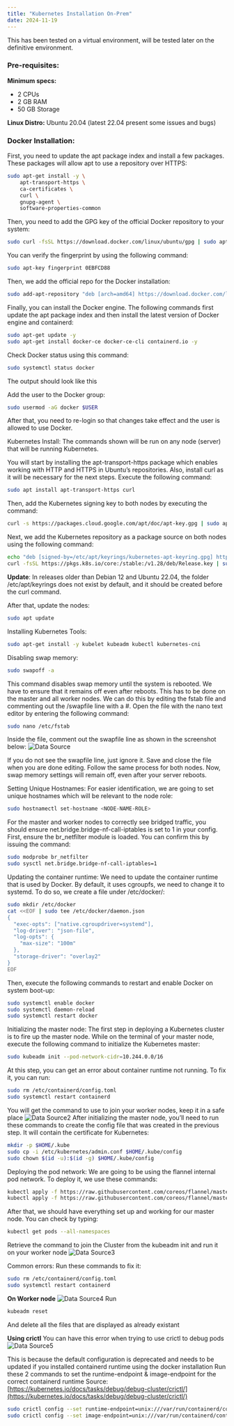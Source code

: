 ```yaml
---
title: "Kubernetes Installation On-Prem"
date: 2024-11-19
---
```

This has been tested on a virtual environment, will be tested later on the definitive environment.

### Pre-requisites:

**Minimum specs:** 
- 2 CPUs
- 2 GB RAM
- 50 GB Storage

**Linux Distro:** Ubuntu 20.04 (latest 22.04 present some issues and bugs)

### Docker Installation:

First, you need to update the apt package index and install a few packages. These packages will allow apt to use a repository over HTTPS:
```sh
sudo apt-get install -y \
    apt-transport-https \
    ca-certificates \
    curl \
    gnupg-agent \
    software-properties-common
```
Then, you need to add the GPG key of the official Docker repository to your system:

```sh
sudo curl -fsSL https://download.docker.com/linux/ubuntu/gpg | sudo apt-key add -
```
You can verify the fingerprint by using the following command:

```sh
sudo apt-key fingerprint 0EBFCD88
```


Then, we add the official repo for the Docker installation:

```sh
sudo add-apt-repository "deb [arch=amd64] https://download.docker.com/linux/ubuntu $(lsb_release -cs) stable"
```
Finally, you can install the Docker engine. The following commands first update the apt package index and then install the latest version of Docker engine and containerd:

```sh
sudo apt-get update -y
sudo apt-get install docker-ce docker-ce-cli containerd.io -y
```
Check Docker status using this command:

```sh
sudo systemctl status docker
```
The output should look like this

Add the user to the Docker group:

```sh
sudo usermod -aG docker $USER
```
After that, you need to re-login so that changes take effect and the user is allowed to use Docker.

Kubernetes Install:
The commands shown will be run on any node (server) that will be running Kubernetes.

You will start by installing the apt-transport-https package which enables working with HTTP and HTTPS in Ubuntu’s repositories. Also, install curl as it will be necessary for the next steps. Execute the following command:

```sh
sudo apt install apt-transport-https curl
```
Then, add the Kubernetes signing key to both nodes by executing the command:

```sh
curl -s https://packages.cloud.google.com/apt/doc/apt-key.gpg | sudo apt-key add -
```
Next, we add the Kubernetes repository as a package source on both nodes using the following command:

```sh
echo "deb [signed-by=/etc/apt/keyrings/kubernetes-apt-keyring.gpg] https://pkgs.k8s.io/core:/stable:/v1.28/deb/ /" | sudo tee /etc/apt/sources.list.d/kubernetes.list
curl -fsSL https://pkgs.k8s.io/core:/stable:/v1.28/deb/Release.key | sudo gpg --dearmor -o /etc/apt/keyrings/kubernetes-apt-keyring.gpg
```
**Update**: In releases older than Debian 12 and Ubuntu 22.04, the folder /etc/apt/keyrings does not exist by default, and it should be created before the curl command.

After that, update the nodes:

```sh
sudo apt update
```
Installing Kubernetes Tools:

```sh
sudo apt-get install -y kubelet kubeadm kubectl kubernetes-cni
```
Disabling swap memory:

```sh
sudo swapoff -a
```
This command disables swap memory until the system is rebooted. We have to ensure that it remains off even after reboots. This has to be done on the master and all worker nodes. We can do this by editing the fstab file and commenting out the /swapfile line with a #. Open the file with the nano text editor by entering the following command:

```sh
sudo nano /etc/fstab
```
Inside the file, comment out the swapfile line as shown in the screenshot below:
![Data Source](/fstab.png)

If you do not see the swapfile line, just ignore it. Save and close the file when you are done editing. Follow the same process for both nodes. Now, swap memory settings will remain off, even after your server reboots.

Setting Unique Hostnames:
For easier identification, we are going to set unique hostnames which will be relevant to the node role:

```sh
sudo hostnamectl set-hostname <NODE-NAME-ROLE>
```
For the master and worker nodes to correctly see bridged traffic, you should ensure net.bridge.bridge-nf-call-iptables is set to 1 in your config. First, ensure the br_netfilter module is loaded. You can confirm this by issuing the command:

```sh
sudo modprobe br_netfilter
sudo sysctl net.bridge.bridge-nf-call-iptables=1
```
Updating the container runtime:
We need to update the container runtime that is used by Docker. By default, it uses cgroupfs, we need to change it to systemd. To do so, we create a file under /etc/docker/:

```sh
sudo mkdir /etc/docker
cat <<EOF | sudo tee /etc/docker/daemon.json
{ 
  "exec-opts": ["native.cgroupdriver=systemd"],
  "log-driver": "json-file",
  "log-opts": { 
    "max-size": "100m" 
  },
  "storage-driver": "overlay2"
}
EOF
```
Then, execute the following commands to restart and enable Docker on system boot-up:

```sh
sudo systemctl enable docker
sudo systemctl daemon-reload
sudo systemctl restart docker
```
Initializing the master node:
The first step in deploying a Kubernetes cluster is to fire up the master node. While on the terminal of your master node, execute the following command to initialize the Kubernetes master:

```sh
sudo kubeadm init --pod-network-cidr=10.244.0.0/16
```
At this step, you can get an error about container runtime not running. To fix it, you can run:

```sh
sudo rm /etc/containerd/config.toml
sudo systemctl restart containerd
```
You will get the command to use to join your worker nodes, keep it in a safe place
![Data Source2](/join.png)
After initializing the master node, you’ll need to run these commands to create the config file that was created in the previous step. It will contain the certificate for Kubernetes:

```sh
mkdir -p $HOME/.kube
sudo cp -i /etc/kubernetes/admin.conf $HOME/.kube/config
sudo chown $(id -u):$(id -g) $HOME/.kube/config
```
Deploying the pod network:
We are going to be using the flannel internal pod network. To deploy it, we use these commands:

```sh
kubectl apply -f https://raw.githubusercontent.com/coreos/flannel/master/Documentation/kube-flannel.yml
kubectl apply -f https://raw.githubusercontent.com/coreos/flannel/master/Documentation/k8s-manifests/kube-flannel-rbac.yml
```
After that, we should have everything set up and working for our master node. You can check by typing:

```sh
kubectl get pods --all-namespaces
```

Retrieve the command to join the Cluster from the kubeadm init
and run it on your worker node
![Data Source3](/joinworker.png)

Common errors:
Run these commands to fix it:

```sh
sudo rm /etc/containerd/config.toml
sudo systemctl restart containerd
```
**On Worker node**
![Data Source4](/error-join.png)
Run 
```sh
kubeadm reset
```
And delete all the files that are displayed as already existant 

**Using crictl**
You can have this error when trying to use crictl to debug pods
![Data Source5](/crictl.png)

This is because the default configuration is deprecated and needs to be updated if you installed containerd runtime using the docker installation
Run these 2 commands to set the runtime-endpoint & image-endpoint for the correct containerd runtime
Source: [https://kubernetes.io/docs/tasks/debug/debug-cluster/crictl/](https://kubernetes.io/docs/tasks/debug/debug-cluster/crictl/)
```sh
sudo crictl config --set runtime-endpoint=unix:///var/run/containerd/containerd.sock
sudo crictl config --set image-endpoint=unix:///var/run/containerd/containerd.sock
```